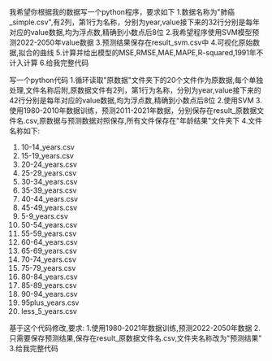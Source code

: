 我希望你根据我的数据写一个python程序，要求如下
1.数据名称为"肺癌_simple.csv",有2列，第1行为名称，分别为year,value接下来的32行分别是每年对应的value数据,均为浮点数,精确到小数点后8位
2.我希望程序使用SVM模型预测2022-2050年value数据
3.预测结果保存在result_svm.csv中
4.可视化原始数据,拟合的曲线
5.计算并给出模型的MSE,RMSE,MAE,MAPE,R-squared,1991年不计入计算
6.给我完整代码

写一个python代码
1.循环读取"原数据"文件夹下的20个文件作为原数据,每个单独处理,文件名称后附,原数据文件有2列，第1行为名称，分别为year,value接下来的42行分别是每年对应的value数据,均为浮点数,精确到小数点后8位
2.使用SVM
3.使用1980-2010年数据训练，预测2011-2021年数据，分别保存在result_原数据文件名.csv,原数据与预测数据对照保存,所有文件保存在"年龄结果"文件夹下
4.文件名称如下:
1. 10-14_years.csv
2. 15-19_years.csv
3. 20-24_years.csv
4. 25-29_years.csv
5. 30-34_years.csv
6. 35-39_years.csv
7. 40-44_years.csv
8. 45-49_years.csv
9. 5-9_years.csv
10. 50-54_years.csv
11. 55-59_years.csv
12. 60-64_years.csv
13. 65-69_years.csv
14. 70-74_years.csv
15. 75-79_years.csv
16. 80-84_years.csv
17. 85-89_years.csv
18. 90-94_years.csv
19. 95plus_years.csv
20. less_5_years.csv

基于这个代码修改,要求:
1.使用1980-2021年数据训练,预测2022-2050年数据
2.只需要保存预测结果,保存在result_原数据文件名.csv,文件夹名称改为"预测结果"
3.给我完整代码